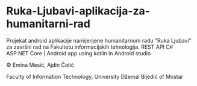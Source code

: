 # Ruka-Ljubavi-aplikacija-za-humanitarni-rad


Projekat android aplikacije namijenjene humanitarnom radu "Ruka Ljubavi" za završni rad na Fakultetu informacijskih tehnologija.
REST API C# ASP.NET Core | Android app using kotlin in Android studio

© Emina Mesić, Ajdin Ćatić

Faculty of Information Technology, University Džemal Bijedić of Mostar

